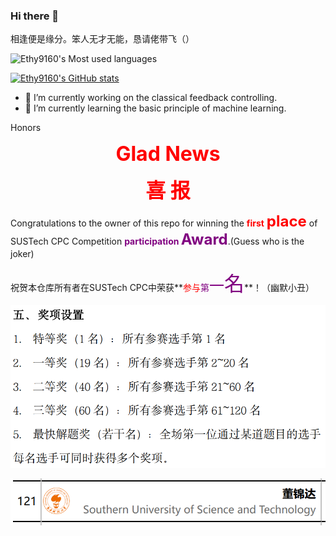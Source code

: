 ### Hi there 👋

相逢便是缘分。笨人无才无能，恳请佬带飞（）

![Ethy9160's Most used languages](https://github-readme-stats.vercel.app/api/top-langs?username=Ethylene9160&layout=compact&hide_border=true&langs_count=10)

[![Ethy9160's GitHub stats](https://github-readme-stats.vercel.app/api?username=Ethylene9160&show_icons=true&theme=transparent)](https://github.com/anuraghazra/github-readme-stats)

- 🔭 I’m currently working on the classical feedback controlling. 
- 🌱 I’m currently learning the basic principle of machine learning.

Honors

<p align = 'center'><font color = 'red', size = 6><b>Glad News</b></font></p>
<p align = 'center'><font color = 'red', size = 6><b>喜 报</b></font></p>

Congratulations to the owner of this repo for winning the **<font color = 'red'>first</font>** **<font size=5, color='red'>place</font>** of SUSTech CPC Competition **<font color='purple'>participation</font> <font  size = 5, color='purple'>Award</font>**.(Guess who is the joker)

祝贺本仓库所有者在SUSTech CPC中荣获**<font color='red'>参与</font><font color='purple'>第</font><font size = 5, color='purple'>一</font><font size=6, color='purple'>名</font>**！（幽默小丑）

![image-20231231004817195](README.assets/image-20231231004817195.png)

![image-20231231004729878](README.assets/image-20231231004729878.png)

<!--
**Ethylene9160/Ethylene9160** is a ✨ _special_ ✨ repository because its `README.md` (this file) appears on your GitHub profile.

Here are some ideas to get you started:

- 🔭 I’m currently working on ...
- 🌱 I’m currently learning ...
- 👯 I’m looking to collaborate on ...
- 🤔 I’m looking for help with ...
- 💬 Ask me about ...
- 📫 How to reach me: ...
- 😄 Pronouns: ...
- ⚡ Fun fact: ...
-->
